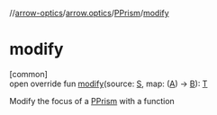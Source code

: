 //[arrow-optics](../../../index.md)/[arrow.optics](../index.md)/[PPrism](index.md)/[modify](modify.md)

# modify

[common]\
open override fun [modify](modify.md)(source: [S](index.md), map: ([A](index.md)) -&gt; [B](index.md)): [T](index.md)

Modify the focus of a [PPrism](index.md) with a function

